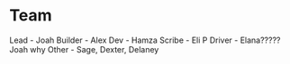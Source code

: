 # Team
Lead - Joah
Builder - Alex
Dev - Hamza
Scribe - Eli P
Driver - Elana????? Joah why
Other - Sage, Dexter, Delaney
